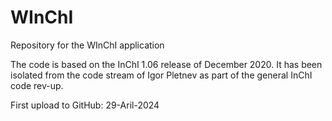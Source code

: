 # WInChI
Repository for the WInChI application

The code is based on the InChI 1.06 release of December 2020. It has been isolated from the code stream of Igor Pletnev as part of the general InChI code rev-up. 

First upload to GitHub: 29-Aril-2024


